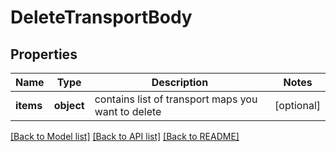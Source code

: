 # DeleteTransportBody

## Properties
Name | Type | Description | Notes
------------ | ------------- | ------------- | -------------
**items** | **object** | contains list of transport maps you want to delete | [optional] 

[[Back to Model list]](../../README.md#documentation-for-models) [[Back to API list]](../../README.md#documentation-for-api-endpoints) [[Back to README]](../../README.md)

